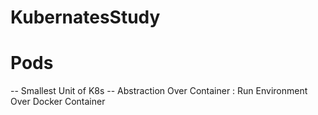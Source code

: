 # KubernatesStudy
# Pods
-- Smallest Unit of K8s
-- Abstraction Over Container : Run Environment Over Docker Container  